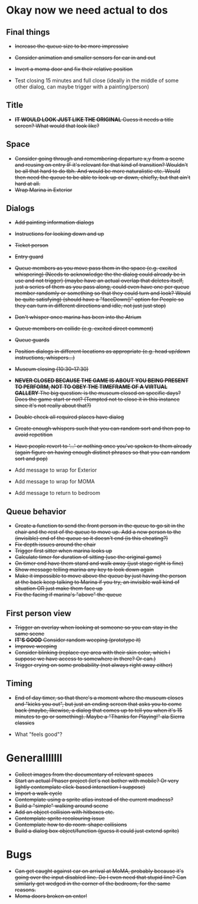 # Okay now we need actual to dos

## Final things
- ~~Increase the queue size to be more impressive~~
- ~~Consider animation and smaller sensors for car in and out~~
- ~~Invert a moma door and fix their relative position~~

- Test closing 15 minutes and full close (ideally in the middle of some other dialog, can maybe trigger with a painting/person)

## Title
- ~~__IT WOULD LOOK JUST LIKE THE ORIGINAL__ Guess it needs a title screen? What would that look like?~~

## Space
- ~~Consider going through and remembering departure x,y from a scene and reusing on entry IF it's relevant for that kind of transition? Wouldn't be all that hard to do tbh. And would be more naturalistic etc. Would then need the queue to be able to look up or down, chiefly, but that ain't hard at all.~~
- ~~Wrap Marina in Exterior~~

## Dialogs
- ~~Add painting information dialogs~~
- ~~Instructions for looking down and up~~
- ~~Ticket person~~
- ~~Entry guard~~
- ~~Queue members as you move pass them in the space (e.g. excited whispering) (Needs to acknowledge the the dialog could already be in use and not trigger) (maybe have an actual overlap that deletes itself, just a series of them as you pass along, could even have one per queue member randomly or something so that they could turn and look? Would be quite satisfying) (should have a "faceDown()" option for People so they can turn in different directions and idle, not just just stop)~~
- ~~Don't whisper once marina has been into the Atrium~~
- ~~Queue members on collide (e.g. excited direct comment)~~
- ~~Queue guards~~
- ~~Position dialogs in different locations as appropriate (e.g. head up/down instructions, whispers...)~~
- ~~Museum closing (10:30-17:30)~~
- ~~__NEVER CLOSED BECAUSE THE GAME IS ABOUT YOU BEING PRESENT TO PERFORM, NOT TO OBEY THE TIMEFRAME OF A VIRTUAL GALLERY__ The big question: is the museum closed on specific days? Does the game start or not? (Tempted not to close it in this instance since it's not really about that?)~~
- ~~Double check all required places have dialog~~
- ~~Create enough whispers such that you can random sort and then pop to avoid repetition~~
- ~~Have people revert to '...' or nothing once you've spoken to them already (again figure on having enough distinct phrases so that you can random sort and pop)~~

- Add message to wrap for Exterior
- Add message to wrap for MOMA
- Add message to return to bedroom

## Queue behavior
- ~~Create a function to send the front person in the queue to go sit in the chair and the rest of the queue to move up. Add a new person to the (invisible) end of the queue so it doesn't end (is this cheating?)~~
- ~~Fix depth issues around the chair~~
- ~~Trigger first sitter when marina looks up~~
- ~~Calculate timer for duration of sitting (use the original game)~~
- ~~On timer end have them stand and walk away (just stage right is fine)~~
- ~~Show message telling marina any key to look down again~~
- ~~Make it impossible to move above the queue by just having the person at the back keep talking to Marina if you try, an invisible wall kind of situation OR just make them face up~~
- ~~Fix the facing if marina's "above" the queue~~

## First person view
- ~~Trigger an overlay when looking at someone so you can stay in the same scene~~
- ~~__IT'S GOOD__ Consider random weeping (prototype it)~~
- ~~Improve weeping~~
- ~~Consider blinking (replace eye area with their skin color, which I suppose we have access to somewhere in there? Or can.)~~
- ~~Trigger crying on some probability (not always right away either)~~

## Timing
- ~~End of day timer, so that there's a moment where the museum closes and "kicks you out", but just an ending screen that asks you to come back (maybe, likewise, a dialog that comes up to tell you when it's 15 minutes to go or something). Maybe a "Thanks for Playing!" ala Sierra classics~~

- What "feels good"?

# Generalllllll
- ~~Collect images from the documentary of relevant spaces~~
- ~~Start an actual Phaser project (let's not bother with mobile? Or very lightly contemplate click-based interaction I suppose)~~
- ~~Import a walk cycle~~
- ~~Contemplate using a sprite atlas instead of the current madness?~~
- ~~Build a "simple" walking around scene~~
- ~~Add an object collision with hitboxes etc.~~
- ~~Contemplate sprite recolouring issue~~
- ~~Contemplate how to do room-shape collisions~~
- ~~Build a dialog box object/function (guess it could just extend sprite)~~

# Bugs
- ~~Can get caught against car on arrival at MoMA, probably because it's going over the input disabled line. Do I even need that stupid line? Can similarly get wedged in the corner of the bedroom, for the same reasons.~~
- ~~Moma doors broken on enter!~~
